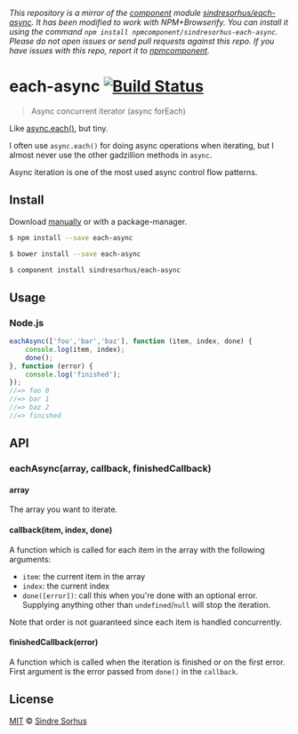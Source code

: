 *This repository is a mirror of the [component](http://component.io) module [sindresorhus/each-async](http://github.com/sindresorhus/each-async). It has been modified to work with NPM+Browserify. You can install it using the command `npm install npmcomponent/sindresorhus-each-async`. Please do not open issues or send pull requests against this repo. If you have issues with this repo, report it to [npmcomponent](https://github.com/airportyh/npmcomponent).*
# each-async [![Build Status](https://travis-ci.org/sindresorhus/each-async.svg?branch=master)](https://travis-ci.org/sindresorhus/each-async)

> Async concurrent iterator (async forEach)

Like [async.each()](https://github.com/caolan/async#eacharr-iterator-callback), but tiny.

I often use `async.each()` for doing async operations when iterating, but I almost never use the other gadzillion methods in `async`.

Async iteration is one of the most used async control flow patterns.


## Install

Download [manually](https://github.com/sindresorhus/each-async/releases) or with a package-manager.

```bash
$ npm install --save each-async
```

```bash
$ bower install --save each-async
```

```bash
$ component install sindresorhus/each-async
```


## Usage

### Node.js

```js
eachAsync(['foo','bar','baz'], function (item, index, done) {
	console.log(item, index);
	done();
}, function (error) {
	console.log('finished');
});
//=> foo 0
//=> bar 1
//=> baz 2
//=> finished
```


## API

### eachAsync(array, callback, finishedCallback)

#### array

The array you want to iterate.

#### callback(item, index, done)

A function which is called for each item in the array with the following arguments:

- `item`: the current item in the array
- `index`: the current index
- `done([error])`: call this when you're done with an optional error. Supplying anything other than `undefined`/`null` will stop the iteration.

Note that order is not guaranteed since each item is handled concurrently.

#### finishedCallback(error)

A function which is called when the iteration is finished or on the first error. First argument is the error passed from `done()` in the `callback`.


## License

[MIT](http://opensource.org/licenses/MIT) © [Sindre Sorhus](http://sindresorhus.com)
